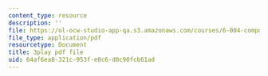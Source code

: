 ```yaml
---
content_type: resource
description: ''
file: https://ol-ocw-studio-app-qa.s3.amazonaws.com/courses/6-004-computation-structures-spring-2017/64af6ea8321c953fe0c6d0c90fcb61ad_0OX-DkYPB3c.pdf
file_type: application/pdf
resourcetype: Document
title: 3play pdf file
uid: 64af6ea8-321c-953f-e0c6-d0c90fcb61ad
---
```

